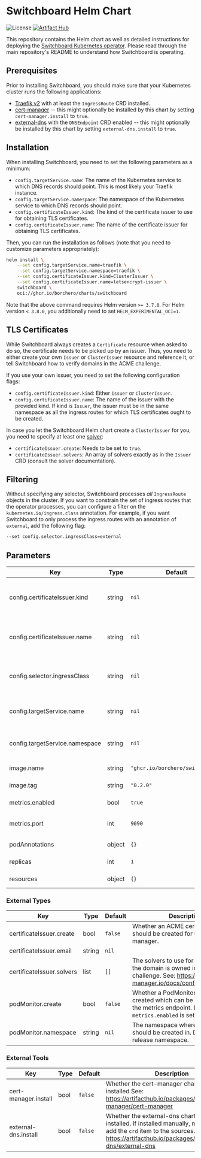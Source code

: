 # Switchboard Helm Chart

![License](https://img.shields.io/github/license/borchero/switchboard-chart)
[![Artifact Hub](https://img.shields.io/endpoint?url=https://artifacthub.io/badge/repository/switchboard)](https://artifacthub.io/packages/search?repo=switchboard)

This repository contains the Helm chart as well as detailed instructions for deploying the
[Switchboard Kubernetes operator](https://github.com/borchero/switchboard). Please read through the
main repository's README to understand how Switchboard is operating.

## Prerequisites

Prior to installing Switchboard, you should make sure that your Kubernetes cluster runs the
following applications:

- [Traefik v2](https://github.com/traefik/traefik) with at least the `IngressRoute` CRD installed.
- [cert-manager](https://cert-manager.io) -- this might optionally be installed by this chart by
  setting `cert-manager.install` to `true`.
- [external-dns](https://github.com/kubernetes-sigs/external-dns) with the `DNSEndpoint` CRD
  enabled -- this might optionally be installed by this chart by setting `external-dns.install` to
  `true`.

## Installation

When installing Switchboard, you need to set the following parameters as a minimum:

- `config.targetService.name`: The name of the Kubernetes service to which DNS records should
  point. This is most likely your Traefik instance.
- `config.targetService.namespace`: The namespace of the Kubernetes service to which DNS records
  should point.
- `config.certificateIssuer.kind`: The kind of the certificate issuer to use for obtaining TLS
  certificates.
- `config.certificateIssuer.name`: The name of the certificate issuer for obtaining TLS
  certificates.

Then, you can run the installation as follows (note that you need to customize parameters
appropriately):

```bash
helm install \
    --set config.targetService.name=traefik \
    --set config.targetService.namespace=traefik \
    --set config.certificateIssuer.kind=ClusterIssuer \
    --set config.certificateIssuer.name=letsencrypt-issuer \
    switchboard \
    oci://ghcr.io/borchero/charts/switchboard
```

Note that the above command requires Helm version `>= 3.7.0`. For Helm version `< 3.8.0`, you
additionally need to set `HELM_EXPERIMENTAL_OCI=1`.

## TLS Certificates

While Switchboard always creates a `Certificate` resource when asked to do so, the certificate
needs to be picked up by an issuer. Thus, you need to either create your own `Issuer` or
`ClusterIssuer` resource and reference it, or tell Switchboard how to verify domains in the ACME
challenge.

If you use your own issuer, you need to set the following configuration flags:

- `config.certificateIssuer.kind`: Either `Issuer` or `ClusterIssuer`.
- `config.certificateIssuer.name`: The name of the issuer with the provided kind. If kind is
  `Issuer`, the issuer must be in the same namespace as all the ingress routes for which TLS
  certificates ought to be created.

In case you let the Switchboard Helm chart create a `ClusterIssuer` for you, you need to specify at
least one [solver](https://cert-manager.io/docs/configuration/acme/#configuration):

- `certificateIssuer.create`: Needs to be set to `true`.
- `certificateIssuer.solvers`: An array of solvers exactly as in the `Issuer` CRD (consult the
  solver documentation).

## Filtering

Without specifying any selector, Switchboard processes _all_ `IngressRoute` objects in the cluster.
If you want to constrain the set of ingress routes that the operator processes, you can configure a
filter on the `kubernetes.io/ingress.class` annotation. For example, if you want Switchboard to
only process the ingress routes with an annotation of `external`, add the following flag:

```bash
--set config.selector.ingressClass=external
```

## Parameters

| Key                            | Type   | Default                          | Description                                                                                                                  |
| ------------------------------ | ------ | -------------------------------- | ---------------------------------------------------------------------------------------------------------------------------- |
| config.certificateIssuer.kind  | string | `nil`                            | The kind of certificate issuer to use for obtaining TLS certificates. Required if `certificateIssuer.create` is `false`.     |
| config.certificateIssuer.name  | string | `nil`                            | The name of the certificate issuer to use for obtaining TLS certificates. Required if `certificateIssuer.create` is `false`. |
| config.selector.ingressClass   | string | `nil`                            | When set, Switchboard only processes ingress routes with the `kubernetes.io/ingress.class` annotation set to this value.     |
| config.targetService.name      | string | `nil`                            | The name of the (Traefik) service whose IP address should be used for DNS records.                                           |
| config.targetService.namespace | string | `nil`                            | The namespace of the (Traefik) service whose IP address should be used for DNS records.                                      |
| image.name                     | string | `"ghcr.io/borchero/switchboard"` | The switchboard image to use.                                                                                                |
| image.tag                      | string | `"0.2.0"`                        | The switchboard image tag to use.                                                                                            |
| metrics.enabled                | bool   | `true`                           | Whether the metrics endpoint should be enabled.                                                                              |
| metrics.port                   | int    | `9090`                           | The port on which Prometheus metrics can be scraped on path `/metrics`.                                                      |
| podAnnotations                 | object | `{}`                             | Annotations to set on the switchboard pod.                                                                                   |
| replicas                       | int    | `1`                              | The number of manager replicas to use.                                                                                       |
| resources                      | object | `{}`                             | The resources to use for the operator.                                                                                       |

### External Types

| Key                       | Type   | Default | Description                                                                                                                             |
| ------------------------- | ------ | ------- | --------------------------------------------------------------------------------------------------------------------------------------- |
| certificateIssuer.create  | bool   | `false` | Whether an ACME certificate issuer should be created for use with cert-manager.                                                         |
| certificateIssuer.email   | string | `nil`   |                                                                                                                                         |
| certificateIssuer.solvers | list   | `[]`    | The solvers to use for verifying that the domain is owned in the ACME challenge. See: https://cert-manager.io/docs/configuration/acme/  |
| podMonitor.create         | bool   | `false` | Whether a PodMonitor should be created which can be used to scrape the metrics endpoint. Ignored if `metrics.enabled` is set to `false` |
| podMonitor.namespace      | string | `nil`   | The namespace where the monitor should be created in. Defaults to the release namespace.                                                |

### External Tools

| Key                  | Type | Default | Description                                                                                                                                                                                    |
| -------------------- | ---- | ------- | ---------------------------------------------------------------------------------------------------------------------------------------------------------------------------------------------- |
| cert-manager.install | bool | `false` | Whether the cert-manager chart should be installed See: https://artifacthub.io/packages/helm/cert-manager/cert-manager                                                                         |
| external-dns.install | bool | `false` | Whether the external-dns chart should be installed. If installed manually, make sure to add the `crd` item to the sources. See: https://artifacthub.io/packages/helm/external-dns/external-dns |
